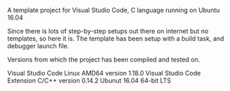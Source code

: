A template project for Visual Studio Code, C language running on Ubuntu 16.04

Since there is lots of step-by-step setups out there on internet but no templates, so here it is.
The template has been setup with a build task, and debugger launch file.



Versions from which the project has been compiled and tested on.

Visual Studio Code Linux AMD64 version 1.18.0
Visual Studio Code Extension C/C++ version 0.14.2
Ubunut 16.04 64-bit LTS




